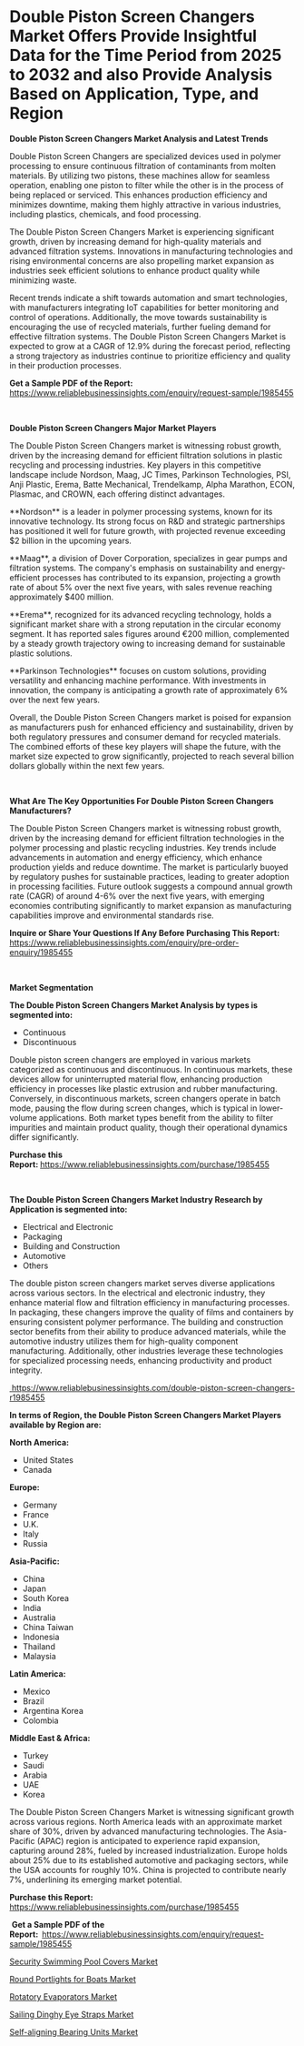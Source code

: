 <p><h1>Double Piston Screen Changers Market Offers Provide Insightful Data for the Time Period from 2025 to 2032 and also Provide Analysis Based on Application, Type, and Region</h1></p><p><strong>Double Piston Screen Changers Market Analysis and Latest Trends</strong></p>
<p><p>Double Piston Screen Changers are specialized devices used in polymer processing to ensure continuous filtration of contaminants from molten materials. By utilizing two pistons, these machines allow for seamless operation, enabling one piston to filter while the other is in the process of being replaced or serviced. This enhances production efficiency and minimizes downtime, making them highly attractive in various industries, including plastics, chemicals, and food processing.</p><p>The Double Piston Screen Changers Market is experiencing significant growth, driven by increasing demand for high-quality materials and advanced filtration systems. Innovations in manufacturing technologies and rising environmental concerns are also propelling market expansion as industries seek efficient solutions to enhance product quality while minimizing waste.</p><p>Recent trends indicate a shift towards automation and smart technologies, with manufacturers integrating IoT capabilities for better monitoring and control of operations. Additionally, the move towards sustainability is encouraging the use of recycled materials, further fueling demand for effective filtration systems. The Double Piston Screen Changers Market is expected to grow at a CAGR of 12.9% during the forecast period, reflecting a strong trajectory as industries continue to prioritize efficiency and quality in their production processes.</p></p>
<p><strong>Get a Sample PDF of the Report:&nbsp;</strong> <a href="https://www.reliablebusinessinsights.com/enquiry/request-sample/1985455?utm_campaign=1113&utm_medium=2&utm_source=Github&utm_content=ia&utm_term=02032025&utm_id=double-piston-screen-changers">https://www.reliablebusinessinsights.com/enquiry/request-sample/1985455</a></p>
<p>&nbsp;</p>
<p><strong>Double Piston Screen Changers Major Market Players</strong></p>
<p><p>The Double Piston Screen Changers market is witnessing robust growth, driven by the increasing demand for efficient filtration solutions in plastic recycling and processing industries. Key players in this competitive landscape include Nordson, Maag, JC Times, Parkinson Technologies, PSI, Anji Plastic, Erema, Batte Mechanical, Trendelkamp, Alpha Marathon, ECON, Plasmac, and CROWN, each offering distinct advantages.</p><p>**Nordson** is a leader in polymer processing systems, known for its innovative technology. Its strong focus on R&D and strategic partnerships has positioned it well for future growth, with projected revenue exceeding $2 billion in the upcoming years.</p><p>**Maag**, a division of Dover Corporation, specializes in gear pumps and filtration systems. The company's emphasis on sustainability and energy-efficient processes has contributed to its expansion, projecting a growth rate of about 5% over the next five years, with sales revenue reaching approximately $400 million.</p><p>**Erema**, recognized for its advanced recycling technology, holds a significant market share with a strong reputation in the circular economy segment. It has reported sales figures around €200 million, complemented by a steady growth trajectory owing to increasing demand for sustainable plastic solutions.</p><p>**Parkinson Technologies** focuses on custom solutions, providing versatility and enhancing machine performance. With investments in innovation, the company is anticipating a growth rate of approximately 6% over the next few years.</p><p>Overall, the Double Piston Screen Changers market is poised for expansion as manufacturers push for enhanced efficiency and sustainability, driven by both regulatory pressures and consumer demand for recycled materials. The combined efforts of these key players will shape the future, with the market size expected to grow significantly, projected to reach several billion dollars globally within the next few years.</p></p>
<p>&nbsp;</p>
<p><strong>What Are The Key Opportunities For Double Piston Screen Changers Manufacturers?</strong></p>
<p><p>The Double Piston Screen Changers market is witnessing robust growth, driven by the increasing demand for efficient filtration technologies in the polymer processing and plastic recycling industries. Key trends include advancements in automation and energy efficiency, which enhance production yields and reduce downtime. The market is particularly buoyed by regulatory pushes for sustainable practices, leading to greater adoption in processing facilities. Future outlook suggests a compound annual growth rate (CAGR) of around 4-6% over the next five years, with emerging economies contributing significantly to market expansion as manufacturing capabilities improve and environmental standards rise.</p></p>
<p><strong>Inquire or Share Your Questions If Any Before Purchasing This Report:</strong> <a href="https://www.reliablebusinessinsights.com/enquiry/pre-order-enquiry/1985455?utm_campaign=1113&utm_medium=2&utm_source=Github&utm_content=ia&utm_term=02032025&utm_id=double-piston-screen-changers">https://www.reliablebusinessinsights.com/enquiry/pre-order-enquiry/1985455</a></p>
<p>&nbsp;</p>
<p><strong>Market Segmentation</strong></p>
<p><strong>The Double Piston Screen Changers Market Analysis by types is segmented into:</strong></p>
<p><ul><li>Continuous</li><li>Discontinuous</li></ul></p>
<p><p>Double piston screen changers are employed in various markets categorized as continuous and discontinuous. In continuous markets, these devices allow for uninterrupted material flow, enhancing production efficiency in processes like plastic extrusion and rubber manufacturing. Conversely, in discontinuous markets, screen changers operate in batch mode, pausing the flow during screen changes, which is typical in lower-volume applications. Both market types benefit from the ability to filter impurities and maintain product quality, though their operational dynamics differ significantly.</p></p>
<p><strong>Purchase this Report:&nbsp;</strong><a href="https://www.reliablebusinessinsights.com/purchase/1985455?utm_campaign=1113&utm_medium=2&utm_source=Github&utm_content=ia&utm_term=02032025&utm_id=double-piston-screen-changers">https://www.reliablebusinessinsights.com/purchase/1985455</a></p>
<p>&nbsp;</p>
<p><strong>The Double Piston Screen Changers Market Industry Research by Application is segmented into:</strong></p>
<p><ul><li>Electrical and Electronic</li><li>Packaging</li><li>Building and Construction</li><li>Automotive</li><li>Others</li></ul></p>
<p><p>The double piston screen changers market serves diverse applications across various sectors. In the electrical and electronic industry, they enhance material flow and filtration efficiency in manufacturing processes. In packaging, these changers improve the quality of films and containers by ensuring consistent polymer performance. The building and construction sector benefits from their ability to produce advanced materials, while the automotive industry utilizes them for high-quality component manufacturing. Additionally, other industries leverage these technologies for specialized processing needs, enhancing productivity and product integrity.</p></p>
<p><a href="https://www.reliablebusinessinsights.com/double-piston-screen-changers-r1985455?utm_campaign=1113&utm_medium=2&utm_source=Github&utm_content=ia&utm_term=02032025&utm_id=double-piston-screen-changers">&nbsp;https://www.reliablebusinessinsights.com/double-piston-screen-changers-r1985455</a></p>
<p><strong>In terms of Region, the Double Piston Screen Changers Market Players available by Region are:</strong></p>
<p>
    <p> <strong> North America: </strong>
        <ul>
            <li>United States</li>
            <li>Canada</li>
        </ul>
        </p> 
    <p> <strong> Europe: </strong>
        <ul>
            <li>Germany</li>
            <li>France</li>
            <li>U.K.</li>
            <li>Italy</li>
            <li>Russia</li>
        </ul>
        </p> 
    <p> <strong> Asia-Pacific: </strong>
        <ul>
            <li>China</li>
            <li>Japan</li>
            <li>South Korea</li>
            <li>India</li>
            <li>Australia</li>
            <li>China Taiwan</li>
            <li>Indonesia</li>
            <li>Thailand</li>
            <li>Malaysia</li>
        </ul>
        </p> 
    <p> <strong> Latin America: </strong>
        <ul>
            <li>Mexico</li>
            <li>Brazil</li>
            <li>Argentina Korea</li>
            <li>Colombia</li>
        </ul>
        </p> 
    <p> <strong> Middle East & Africa: </strong>
        <ul>
            <li>Turkey</li>
            <li>Saudi</li>
            <li>Arabia</li>
            <li>UAE</li>
            <li>Korea</li>
        </ul>
    </p>
    </p>
<p><p>The Double Piston Screen Changers Market is witnessing significant growth across various regions. North America leads with an approximate market share of 30%, driven by advanced manufacturing technologies. The Asia-Pacific (APAC) region is anticipated to experience rapid expansion, capturing around 28%, fueled by increased industrialization. Europe holds about 25% due to its established automotive and packaging sectors, while the USA accounts for roughly 10%. China is projected to contribute nearly 7%, underlining its emerging market potential.</p></p>
<p><strong>Purchase this Report: </strong><a href="https://www.reliablebusinessinsights.com/purchase/1985455?utm_campaign=1113&utm_medium=2&utm_source=Github&utm_content=ia&utm_term=02032025&utm_id=double-piston-screen-changers">https://www.reliablebusinessinsights.com/purchase/1985455</a></p>
<p>&nbsp;<strong>Get a Sample PDF of the Report:&nbsp;&nbsp;</strong><a href="https://www.reliablebusinessinsights.com/enquiry/request-sample/1985455?utm_campaign=1113&utm_medium=2&utm_source=Github&utm_content=ia&utm_term=02032025&utm_id=double-piston-screen-changers">https://www.reliablebusinessinsights.com/enquiry/request-sample/1985455</a></p>
<p><strong></strong></p>
<p><p><a href="https://github.com/prantoblouin/Market-Research-Report-List-1/blob/main/security-swimming-pool-covers-market.md?utm_campaign=1113&utm_medium=2&utm_source=Github&utm_content=ia&utm_term=02032025&utm_id=double-piston-screen-changers">Security Swimming Pool Covers Market</a></p><p><a href="https://github.com/naomaroaoonv/Market-Research-Report-List-1/blob/main/round-portlights-for-boats-market.md?utm_campaign=1113&utm_medium=2&utm_source=Github&utm_content=ia&utm_term=02032025&utm_id=double-piston-screen-changers">Round Portlights for Boats Market</a></p><p><a href="https://github.com/zoccohaniech/Market-Research-Report-List-1/blob/main/rotatory-evaporators-market.md?utm_campaign=1113&utm_medium=2&utm_source=Github&utm_content=ia&utm_term=02032025&utm_id=double-piston-screen-changers">Rotatory Evaporators Market</a></p><p><a href="https://github.com/guyotkiferhi/Market-Research-Report-List-1/blob/main/sailing-dinghy-eye-straps-market.md?utm_campaign=1113&utm_medium=2&utm_source=Github&utm_content=ia&utm_term=02032025&utm_id=double-piston-screen-changers">Sailing Dinghy Eye Straps Market</a></p><p><a href="https://github.com/iyachikareva/Market-Research-Report-List-1/blob/main/self-aligning-bearing-units-market.md?utm_campaign=1113&utm_medium=2&utm_source=Github&utm_content=ia&utm_term=02032025&utm_id=double-piston-screen-changers">Self-aligning Bearing Units Market</a></p></p>